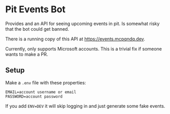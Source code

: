 # Pit Events Bot

Provides and an API for seeing upcoming events in pit. Is somewhat risky that the bot could get banned.

There is a running copy of this API at https://events.mcpqndq.dev.

Currently, only supports Microsoft accounts. This is a trivial fix if someone wants to make a PR.

## Setup

Make a `.env` file with these properties:
```
EMAIL=account username or email
PASSWORD=account password
```

If you add `ENV=DEV` it will skip logging in and just generate some fake events.
